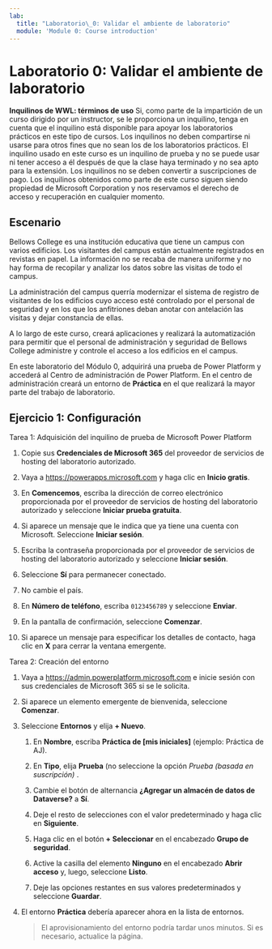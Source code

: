 ```yaml
---
lab:
  title: "Laboratorio\_0: Validar el ambiente de laboratorio"
  module: 'Module 0: Course introduction'
---
```


# Laboratorio 0: Validar el ambiente de laboratorio

**Inquilinos de WWL: términos de uso** Si, como parte de la impartición de un curso dirigido por un instructor, se le proporciona un inquilino, tenga en cuenta que el inquilino está disponible para apoyar los laboratorios prácticos en este tipo de cursos. Los inquilinos no deben compartirse ni usarse para otros fines que no sean los de los laboratorios prácticos. El inquilino usado en este curso es un inquilino de prueba y no se puede usar ni tener acceso a él después de que la clase haya terminado y no sea apto para la extensión. Los inquilinos no se deben convertir a suscripciones de pago. Los inquilinos obtenidos como parte de este curso siguen siendo propiedad de Microsoft Corporation y nos reservamos el derecho de acceso y recuperación en cualquier momento. 

## Escenario

Bellows College es una institución educativa que tiene un campus con varios edificios. Los visitantes del campus están actualmente registrados en revistas en papel. La información no se recaba de manera uniforme y no hay forma de recopilar y analizar los datos sobre las visitas de todo el campus.

La administración del campus querría modernizar el sistema de registro de visitantes de los edificios cuyo acceso esté controlado por el personal de seguridad y en los que los anfitriones deban anotar con antelación las visitas y dejar constancia de ellas. 

A lo largo de este curso, creará aplicaciones y realizará la automatización para permitir que el personal de administración y seguridad de Bellows College administre y controle el acceso a los edificios en el campus.

En este laboratorio del Módulo 0, adquirirá una prueba de Power Platform y accederá al Centro de administración de Power Platform. En el centro de administración creará un entorno de **Práctica** en el que realizará la mayor parte del trabajo de laboratorio.


## Ejercicio 1: Configuración

Tarea 1: Adquisición del inquilino de prueba de Microsoft Power Platform

1.  Copie sus **Credenciales de Microsoft 365** del proveedor de servicios de hosting del laboratorio autorizado. 

1.  Vaya a <https://powerapps.microsoft.com> y haga clic en **Inicio gratis**.

1.  En **Comencemos**, escriba la dirección de correo electrónico proporcionada por el proveedor de servicios de hosting del laboratorio autorizado y seleccione **Iniciar prueba gratuita**. 

1.  Si aparece un mensaje que le indica que ya tiene una cuenta con Microsoft. Seleccione **Iniciar sesión**. 

1.  Escriba la contraseña proporcionada por el proveedor de servicios de hosting del laboratorio autorizado y seleccione **Iniciar sesión**.

1.  Seleccione **Sí** para permanecer conectado. 

1.  No cambie el país. 

1.  En **Número de teléfono**, escriba `0123456789` y seleccione **Enviar**. 

1.  En la pantalla de confirmación, seleccione **Comenzar**. 

1.  Si aparece un mensaje para especificar los detalles de contacto, haga clic en **X** para cerrar la ventana emergente. 


Tarea 2: Creación del entorno

1.  Vaya a <https://admin.powerplatform.microsoft.com> e inicie sesión con sus credenciales de Microsoft 365 si se le solicita. 

1.  Si aparece un elemento emergente de bienvenida, seleccione **Comenzar**. 

1.  Seleccione **Entornos** y elija **+ Nuevo**.

    1. En **Nombre**, escriba **Práctica de [mis iniciales]** (ejemplo: Práctica de AJ).

    1. En **Tipo**, elija **Prueba** (no seleccione la opción *Prueba (basada en suscripción)* .

    1. Cambie el botón de alternancia **¿Agregar un almacén de datos de Dataverse?** a **Sí**. 

    1. Deje el resto de selecciones con el valor predeterminado y haga clic en **Siguiente**. 

    1. Haga clic en el botón **+ Seleccionar** en el encabezado **Grupo de seguridad**.

    1. Active la casilla del elemento **Ninguno** en el encabezado **Abrir acceso** y, luego, seleccione **Listo**.

    1. Deje las opciones restantes en sus valores predeterminados y seleccione **Guardar**.

1.  El entorno **Práctica** debería aparecer ahora en la lista de entornos. 

    > El aprovisionamiento del entorno podría tardar unos minutos. Si es necesario, actualice la página.


